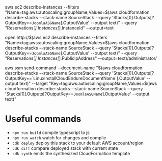

aws ec2 describe-instances --filters "Name=tag:aws:autoscaling:groupName,Values=$(aws cloudformation describe-stacks --stack-name SourceStack --query 'Stacks[0].Outputs[?OutputKey==`JoomlaASGName`].OutputValue' --output text)" --query "Reservations[*].Instances[*].InstanceId" --output=text

open http://$(aws ec2 describe-instances --filters "Name=tag:aws:autoscaling:groupName,Values=$(aws cloudformation describe-stacks --stack-name SourceStack --query 'Stacks[0].Outputs[?OutputKey==`JoomlaASGName`].OutputValue' --output text)" --query "Reservations[*].Instances[*].PublicIpAddress" --output=text)/administrator/


aws ssm send-command --document-name "$(aws cloudformation describe-stacks --stack-name SourceStack --query 'Stacks[0].Outputs[?OutputKey==`LinuxInstallCloudEndureDocumentName`].OutputValue' --output text)" --target "Key=tag:aws:autoscaling:groupName,Values=$(aws cloudformation describe-stacks --stack-name SourceStack --query 'Stacks[0].Outputs[?OutputKey==`JoomlaASGName`].OutputValue' --output text)" 

# Useful commands

 * `npm run build`   compile typescript to js
 * `npm run watch`   watch for changes and compile
 * `cdk deploy`      deploy this stack to your default AWS account/region
 * `cdk diff`        compare deployed stack with current state
 * `cdk synth`       emits the synthesized CloudFormation template
